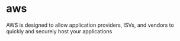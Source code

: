 # aws
AWS is designed to allow application providers, ISVs, and vendors to quickly and securely host your applications 
